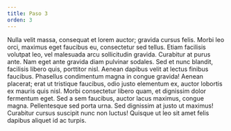 ```yaml
---
title: Paso 3
orden: 3
---
```



Nulla velit massa, consequat et lorem auctor; gravida cursus felis. Morbi leo orci, maximus eget faucibus eu, consectetur sed tellus. Etiam facilisis volutpat leo, vel malesuada arcu sollicitudin gravida. Curabitur at purus ante. Nam eget ante gravida diam pulvinar sodales. Sed et nunc blandit, facilisis libero quis, porttitor nisl. Aenean dapibus velit at lectus finibus faucibus. Phasellus condimentum magna in congue gravida! Aenean placerat; erat ut tristique faucibus, odio justo elementum ex, auctor lobortis ex mauris quis nisl. Morbi consectetur libero quam, et dignissim dolor fermentum eget. Sed a sem faucibus, auctor lacus maximus, congue magna. Pellentesque sed porta urna. Sed dignissim at justo ut maximus! Curabitur cursus suscipit nunc non luctus! Quisque ut leo sit amet felis dapibus aliquet id ac turpis.